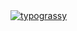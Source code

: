 <a href="https://github.com/kawarimidoll/typograssy">
    <img alt="typograssy" src="https://typograssy.deno.dev/welcome...=none&l1=82d9d0&l2=027353&l3=038c4c&l4=01402e&bg=none&frame=none&speed=100&comment=">
</a>

